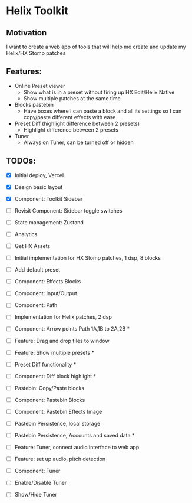# Helix Toolkit

## Motivation

I want to create a web app of tools that will help me create and update my Helix/HX Stomp patches

## Features:

- Online Preset viewer
  - Show what is in a preset without firing up HX Edit/Helix Native
  - Show multiple patches at the same time
- Blocks pastebin
  - Have boxes where I can paste a block and all its settings so I can copy/paste different effects with ease
- Preset Diff (highlight difference between 2 presets)
  - Highlight difference between 2 presets
- Tuner
  - Always on Tuner, can be turned off or hidden

## TODOs:

- [x] Initial deploy, Vercel
- [x] Design basic layout
- [x] Component: Toolkit Sidebar
- [ ] Revisit Component: Sidebar toggle switches
- [ ] State management: Zustand
- [ ] Analytics

- [ ] Get HX Assets
- [ ] Initial implementation for HX Stomp patches, 1 dsp, 8 blocks
- [ ] Add default preset
- [ ] Component: Effects Blocks
- [ ] Component: Input/Output
- [ ] Component: Path
- [ ] Implementation for Helix patches, 2 dsp
- [ ] Component: Arrow points Path 1A,1B to 2A,2B \*
- [ ] Feature: Drag and drop files to window

- [ ] Feature: Show multiple presets \*
- [ ] Preset Diff functionality \*
- [ ] Component: Diff block highlight \*

- [ ] Pastebin: Copy/Paste blocks
- [ ] Component: Pastebin Blocks
- [ ] Component: Pastebin Effects Image
- [ ] Pastebin Persistence, local storage
- [ ] Pastebin Persistence, Accounts and saved data \*

- [ ] Feature: Tuner, connect audio interface to web app
- [ ] Feature: set up audio, pitch detection
- [ ] Component: Tuner
- [ ] Enable/Disable Tuner
- [ ] Show/Hide Tuner
